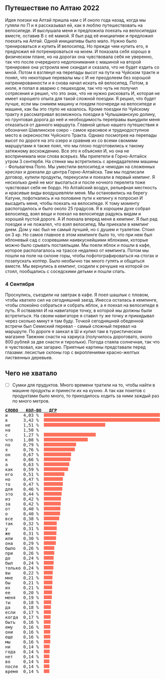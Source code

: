 ## Путешествие по Алтаю 2022
Идея поезки на Алтай пришла нам с И около года назад, когда мы гуляли по П и я рассказывал ей, как я люблю
путешествовать на велосипеде. И выслушала меня и предложила поехать на велосипедах вместе, оставив В с её мамой. Я был рад её
инициативе и предложил поехать на Алтай.
Одной инициативы было мало. Нужно было тренироваться и купить И велосипед. Но прежде чем купить его, я предложил ей
потренироваться на моем. И показала себя хорошо в физическом плане, но на дорогах она чувствовала себя не уверенно, так что после
очередного недопонимания с машиной на второй тренировке она устроила мне скандал и сказала, что не будет ездить со мной. Потом я
взглянул на перепады высот на пути на Чуйском тракте и понял, что некоторые перевалы мы с И не преодолеем без хорошой
натренированности и я снова начал искать ей велосипед. Потом, в июле, я попал в аварию  с пешеходом, так что чуть не получил
сотрясения и решил, что это знак, что не нужно рисковать И, которая не имеет хорошего опыта для такой сложной поездки.
Я решил, что будет лучше, если мы снимем машину и поедем поочереди на велосипеде и машине, как бы это глупо не казалось.
Кроме поездки по Чуйскому тракту я рассматривал возможнось поездки в Чулышманскую долину, но грунтовая дорога до неё и необходимость
переправы вынудили меня отказаться от данного маршрута.
Главной целью нашего путешествия я обозначил Шавлинское озеро - самое красивое и труднодоступное место в окресностях Чуйского Тракта.
Однако посмотрев на перепады высот по дороге на это озеро и сравнив их со всеми свомими маршрутами я также поял, что мы плохо 
подготовились к такому затяжному восхождению. Все это я объяснял И, но она не воспринимала мои слова всерьез.
Мы прилетели в Горно-Алтайск утром 3 сентярбя. На стянке мы встретились с арендадателем машины - Фольвагена Поло. Мы уместили велосипед и чемодан
на сложенных креслах и доехали до центра Горно-Алтайска. Там мы подписали договор, купили продукты, перекусили и поехали в первый кемпинг.
Я несколько дней не мог выспаться и после ночного перелета тоже чувствовал себя не бордо. Но Алтайский воздух, рельефная местность и 
красивые виды воодушевляли меня. Мы остановились на берегу Катуни, пофоткались и на половине пути к кепингу я попросил И высадить 
меня, чтобы поехать на велосипеде. К тому моменту распогодилось и было около 25 градусов. Я в хорошем духе собрал велосипед, взял 
вещи и поехал на велосипеде радуясь видам и хорошей пустой дороге. А И поехала вперед меня в кемпинг. Я был рад поездке и не 
пожалел, что взял велосипед. 
Мы приехали в кемпинг днем. Дом у нас был не самый лучший, но с душем и туалетом. Стоил он 3 кр. Но самое главное в этом кемпинге 
было то, что при нем был яблоневый сад с созревшими наивкуснейшими яблоками, которые можно было срывать постаяльцам. Мы поели яблок и 
пошли в кафе, которое располагалось на трассе недалеко от кемпинга. Потом мы пошли на поле на склоне горы, чтобы пофотографироваться 
на стогах и позапускать коптер. Было необычно так много гулять и общаться вместе. Мы вернулись в кемпинг, сходили к речушке на 
которой он стоял, пообщались с соседскими детьми и пошли спать.
### 4 Сентября
Проснулись, съездили на завтрак в кафе. Я поел шашлык с пловом, чтобы хватило сил на сегодняшний заезд. Инесса осталась в кемпинге, 
чтобы спокойно собраться и собрать яблок, а я поехал на велосипеде в путь. Я оствавлял И на навигаторе точку, в которой мы 
должны были встретиться. На своем навигаторе я ставил ту же точку и прикидывал через сколько минут я там буду. Точкой сегодняшней 
обеденной встречи был Семиский перевал - самый сложный перевал на маршруте. По дороге я заехал в Ш и купил там в туристическом 
магазине Таежник снасти на хариуса (получилось дороговато, около 800 рублей за две снасти и тирольки). Погода стаяла солнечная, так 
что я чувствовал, как загараю. Приятные картины представали перед глазами: лесистые склоны гор с вкроплениями красно-желтых 
лиственных деревьев.  

## Чего не хватало
-[ ] Сумки для прудуктов. Много времени тратили на то, чтобы найти в машине продукты и принести их на кухню. А так как покетов с 
продуктами было много, то приходилось ходить за ними заждый раз по много метров.

<pre>
<b><u>СЛОВО   КОЛ-ВО   ДГР</u></b>
и      4,03 %  <img src="/img/o.jpg" height=12 width=535>
в      3,42 %  <img src="./img/o.jpg" height=12 width=453>
не     1,51 %  <img src="../img/o.jpg" height=12 width=200>
на     1,50 %  <img src=".../img/o.jpg" height=12 width=199>
с      1,27 %  <img src="img/o.jpg" height=12 width=169>
что    1,08 %  <img src="img/o.jpg" height=12 width=143>
по     0,79 %  <img src="img/o.jpg" height=12 width=105>
я      0,76 %  <img src="img/o.jpg" height=12 width=101>
он     0,67 %  <img src="img/o.jpg" height=12 width=89>
к      0,66 %  <img src="img/o.jpg" height=12 width=87>
а      0,63 %  <img src="img/o.jpg" height=12 width=83>
как    0,59 %  <img src="img/o.jpg" height=12 width=79>
его    0,51 %  <img src="img/o.jpg" height=12 width=67>
но     0,47 %  <img src="img/o.jpg" height=12 width=62>
то     0,47 %  <img src="img/o.jpg" height=12 width=62>
для    0,46 %  <img src="img/o.jpg" height=12 width=60>
это    0,44 %  <img src="img/o.jpg" height=12 width=58>
из     0,42 %  <img src="img/o.jpg" height=12 width=56>
за     0,42 %  <img src="img/o.jpg" height=12 width=55>
от     0,40 %  <img src="img/o.jpg" height=12 width=54>
о      0,40 %  <img src="img/o.jpg" height=12 width=53>
все    0,38 %  <img src="img/o.jpg" height=12 width=50>
так    0,32 %  <img src="img/o.jpg" height=12 width=42>
у      0,31 %  <img src="img/o.jpg" height=12 width=42>
же     0,31 %  <img src="img/o.jpg" height=12 width=41>
или    0,30 %  <img src="img/o.jpg" height=12 width=40>
она    0,29 %  <img src="img/o.jpg" height=12 width=39>
было   0,26 %  <img src="img/o.jpg" height=12 width=34>
при    0,26 %  <img src="img/o.jpg" height=12 width=34>
до     0,24 %  <img src="img/o.jpg" height=12 width=32>
был    0,24 %  <img src="img/o.jpg" height=12 width=32>
только 0,24 %  <img src="img/o.jpg" height=12 width=31>
вы     0,22 %  <img src="img/o.jpg" height=12 width=29>
мне    0,21 %  <img src="img/o.jpg" height=12 width=28>
бы     0,21 %  <img src="img/o.jpg" height=12 width=28>
их     0,21 %  <img src="img/o.jpg" height=12 width=27>
ее     0,20 %  <img src="img/o.jpg" height=12 width=27>
меня   0,19 %  <img src="img/o.jpg" height=12 width=26>
ты     0,18 %  <img src="img/o.jpg" height=12 width=24>
да     0,18 %  <img src="img/o.jpg" height=12 width=23>
если   0,17 %  <img src="img/o.jpg" height=12 width=23>
когда  0,17 %  <img src="img/o.jpg" height=12 width=22>
быть   0,16 %  <img src="img/o.jpg" height=12 width=22>
ему    0,16 %  <img src="img/o.jpg" height=12 width=21>
они    0,16 %  <img src="img/o.jpg" height=12 width=21>
еще    0,16 %  <img src="img/o.jpg" height=12 width=21>
мы     0,16 %  <img src="img/o.jpg" height=12 width=21>
ни     0,14 %  <img src="img/o.jpg" height=12 width=19>
года   0,14 %  <img src="img/o.jpg" height=12 width=19>
нет    0,14 %  <img src="img/o.jpg" height=12 width=18>
во     0,14 %  <img src="img/o.jpg" height=12 width=18>
после  0,14 %  <img src="img/o.jpg" height=12 width=18>
время  0,14 %  <img src="img/o.jpg" height=12 width=18>
</pre>
